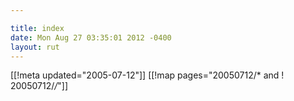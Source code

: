 ```yaml
---

title: index
date: Mon Aug 27 03:35:01 2012 -0400
layout: rut
---
```


[[!meta updated="2005-07-12"]]
[[!map pages="20050712/* and ! 20050712/*/*"]]
